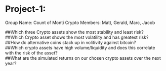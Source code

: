 # Project-1: 
Group Name: Count of Monti Crypto
Members: Matt, Gerald, Marc, Jacob 

##Which three Crypto assets show the most stability and least risk?  
##Which Crypto asset shows the most volatility and has greatest risk?  
##How do alternative coins stack up in volitivity against bitcoin?  
##Which crypto assets have high volume/liquidity and does this correlate with the risk of the asset?  
##What are the simulated returns on our chosen crypto assets over the next year?  

